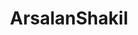 ---
title: ArsalanShakil
github: https://github.com/ArsalanShakil
mode: dark
transition: 3s
archetype:
  - Little Bit of Everything
---